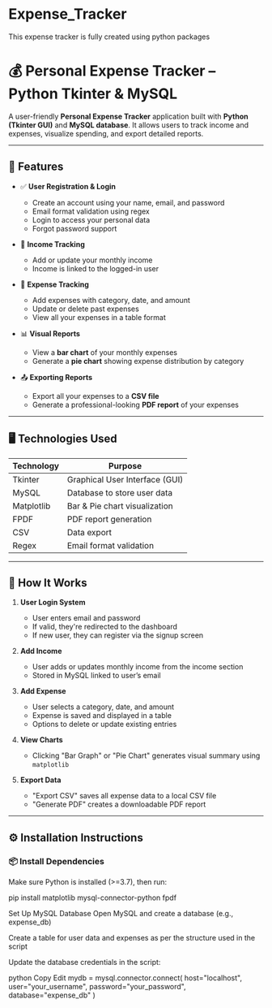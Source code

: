 # Expense_Tracker
This expense tracker is fully created using python packages

# 💰 Personal Expense Tracker – Python Tkinter & MySQL

A user-friendly **Personal Expense Tracker** application built with **Python (Tkinter GUI)** and **MySQL database**. It allows users to track income and expenses, visualize spending, and export detailed reports.

---

## 🔧 Features

- ✅ **User Registration & Login**
  - Create an account using your name, email, and password
  - Email format validation using regex
  - Login to access your personal data
  - Forgot password support

- 💼 **Income Tracking**
  - Add or update your monthly income
  - Income is linked to the logged-in user

- 🧾 **Expense Tracking**
  - Add expenses with category, date, and amount
  - Update or delete past expenses
  - View all your expenses in a table format

- 📊 **Visual Reports**
  - View a **bar chart** of your monthly expenses
  - Generate a **pie chart** showing expense distribution by category

- 📤 **Exporting Reports**
  - Export all your expenses to a **CSV file**
  - Generate a professional-looking **PDF report** of your expenses

---

## 🖥️ Technologies Used

| Technology | Purpose                         |
|------------|----------------------------------|
| Tkinter    | Graphical User Interface (GUI)   |
| MySQL      | Database to store user data      |
| Matplotlib | Bar & Pie chart visualization    |
| FPDF       | PDF report generation            |
| CSV        | Data export                      |
| Regex      | Email format validation          |

---

## 🚀 How It Works

1. **User Login System**
   - User enters email and password
   - If valid, they're redirected to the dashboard
   - If new user, they can register via the signup screen

2. **Add Income**
   - User adds or updates monthly income from the income section
   - Stored in MySQL linked to user’s email

3. **Add Expense**
   - User selects a category, date, and amount
   - Expense is saved and displayed in a table
   - Options to delete or update existing entries

4. **View Charts**
   - Clicking "Bar Graph" or "Pie Chart" generates visual summary using `matplotlib`

5. **Export Data**
   - "Export CSV" saves all expense data to a local CSV file
   - "Generate PDF" creates a downloadable PDF report

---

## ⚙️ Installation Instructions

###  📦 Install Dependencies
Make sure Python is installed (>=3.7), then run:

pip install matplotlib mysql-connector-python fpdf


Set Up MySQL Database
Open MySQL and create a database (e.g., expense_db)

Create a table for user data and expenses as per the structure used in the script

Update the database credentials in the script:

python
Copy
Edit
mydb = mysql.connector.connect(
    host="localhost",
    user="your_username",
    password="your_password",
    database="expense_db"
)
